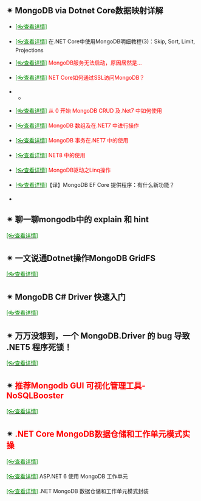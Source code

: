 <br/>

## ✴ MongoDB via Dotnet Core数据映射详解

- [<span style='color:#008B00'>[👓查看详情]</span>](https://mp.weixin.qq.com/s?__biz=MjM5MzI5Mzg1OA==&mid=2247484434&idx=2&sn=66bd1ed37ec67ba9a6eaa6a7c702495a&chksm=a698775f91effe494fe42bcae63d51237eacaf652bba0f87a6ad2226fc79f7e640b117b5930e&mpshare=1&scene=23&srcid=0121Poa2oN6afdldcNnbTX3i&sharer_sharetime=1611212821609&sharer_shareid=59de2f213c6a6639f6a4600116f6fabf#rd ':target=_blank') 

- [<span style='color:#008B00'>[👓查看详情]</span>](https://mp.weixin.qq.com/s?__biz=MjM5MzI5Mzg1OA==&mid=2247485365&idx=3&sn=18b5ae23addf703af3a326e455d08f96&chksm=a69874f891effdee2fae6f6b41c6a18dce9f083a408cdbb462a23f716a8eb9cbc6a13c77cd09&mpshare=1&scene=23&srcid=0126ehEuSAEVliN8xeJqLxtV&sharer_sharetime=1611629176124&sharer_shareid=59de2f213c6a6639f6a4600116f6fabf#rd ':target=_blank') 在.NET Core中使用MongoDB明细教程(3)：Skip, Sort, Limit, Projections

- [<span style='color:#008B00'>[👓查看详情]</span>](https://mp.weixin.qq.com/s?__biz=MzAwNTMxMzg1MA==&mid=2654087429&idx=7&sn=3339e93801a2fffad215e2db17671cfc&chksm=80d80d50b7af84463f33f6e5ca274410d7c91ab88596e6387e238db54e2cd6bf03c24cc2687b&mpshare=1&scene=23&srcid=0107Ep11InMkxaZgt5DdIvvm&sharer_sharetime=1641533810506&sharer_shareid=59de2f213c6a6639f6a4600116f6fabf#rd ':target=_blank') <span style='color:red'>MongoDB服务无法启动，原因居然是...</span>

- [<span style='color:#008B00'>[👓查看详情]</span>](https://mp.weixin.qq.com/s?__biz=MzAwNTMxMzg1MA==&mid=2654094974&idx=3&sn=cf846ddb92abe93ecf80e67fc2753d6c&chksm=80d8622bb7afeb3d1027d234774f71d65bdc4ac27c1beefefe92bdac0055dda940fcd0ad2eb7&mpshare=1&scene=23&srcid=1210YNjuHvBPujR0L7cwz0wC&sharer_sharetime=1670645625710&sharer_shareid=a6c83a6b87e114417312bf85e473adcb#rd ':target=_blank') <span style='color:red'>NET Core如何通过SSL访问MongoDB？</span>

- -

- [<span style='color:#008B00'>[👓查看详情]</span>](https://mp.weixin.qq.com/s/cDuO_knqW75FX7D3SaKfNw ':target=_blank') <span style='color:red'>从 0 开始 MongoDB CRUD 及.Net7 中如何使用</span>

- [<span style='color:#008B00'>[👓查看详情]</span>](https://mp.weixin.qq.com/s/n4uD8UTWvwpvJdyi-hAfxA ':target=_blank') <span style='color:red'>MongoDB 数组及在.NET7 中进行操作</span>

- [<span style='color:#008B00'>[👓查看详情]</span>](https://mp.weixin.qq.com/s/t3ye73k7n2ffFnddbv8oPg ':target=_blank') <span style='color:red'>MongoDB 事务在.NET7 中的使用</span>

- [<span style='color:#008B00'>[👓查看详情]</span>](https://learn.microsoft.com/zh-cn/aspnet/core/tutorials/first-mongo-app?view=aspnetcore-8.0&tabs=visual-studio ':target=_blank') <span style='color:red'>NET8 中的使用</span>

- [<span style='color:#008B00'>[👓查看详情]</span>](https://mp.weixin.qq.com/s?__biz=MzAwNTMxMzg1MA==&mid=2654097677&idx=6&sn=edaf3f77d2d27846052eb07b40273e6c&chksm=80d87558b7affc4e8a03a517dcddc5b692d5306488f5d4171e9c5a9c8948bb979191fabda428&mpshare=1&scene=23&srcid=10238qzwzyCYFh3sSrwXWPXL&sharer_shareinfo=f7162106f3ccf91352563a1818358071&sharer_shareinfo_first=f7162106f3ccf91352563a1818358071#rd ':target=_blank') <span style='color:red'>MongoDB驱动之Linq操作</span>

- [<span style='color:#008B00'>[👓查看详情]</span>](https://mp.weixin.qq.com/s?__biz=MzU4MzIyNDA0MQ==&mid=2247529060&idx=1&sn=5bb5d2f17598fc9ae9e067b373d65d71&chksm=fc7f0366788d02e36d647dd2f4a36c64ad9ca0e3bd4a43ebf65fd2438359b72a9a0ff24d4f61&mpshare=1&scene=23&srcid=0202RxY5w3K77Jgs7d05ONEv&sharer_shareinfo=deaa0647527106c483fcbf7678416b16&sharer_shareinfo_first=deaa0647527106c483fcbf7678416b16#rd ':target=_blank')【译】MongoDB EF Core 提供程序：有什么新功能？

- 

## ✴ 聊一聊mongodb中的 explain 和 hint

[<span style='color:#008B00'>[👓查看详情]</span>](https://mp.weixin.qq.com/s?__biz=MjM5MzI5Mzg1OA==&mid=2247486715&idx=1&sn=6cf0654e48c3636f577b7071db5e76d7&chksm=a6987fb691eff6a060dd019e449a96b66924242a108abe37435082c55ccd3e21fac909a93635&mpshare=1&scene=23&srcid=0126qfg5KbexMQ2l1p5MVL5G&sharer_sharetime=1611629724268&sharer_shareid=59de2f213c6a6639f6a4600116f6fabf#rd ':target=_blank') 

## ✴ 一文说通Dotnet操作MongoDB GridFS

[<span style='color:#008B00'>[👓查看详情]</span>](https://mp.weixin.qq.com/s?__biz=MjM5MzI5Mzg1OA==&mid=2247489534&idx=4&sn=4822762dae20acb4a57e666d5bf61809&chksm=a69864b391efeda516017d27fb17c827b01ed7e81da0f872851a56dbe4e63fc4e5af242b242e&mpshare=1&scene=23&srcid=0412iCb8ajUbnTt3bv0Df4Zh&sharer_sharetime=1618191965408&sharer_shareid=59de2f213c6a6639f6a4600116f6fabf#rd ':target=_blank') 

## ✴ MongoDB C# Driver 快速入门

[<span style='color:#008B00'>[👓查看详情]</span>](https://mp.weixin.qq.com/s?__biz=MjM5MzI5Mzg1OA==&mid=2247490616&idx=3&sn=e5b12e4063f2113a7b3f7c11d7046cf5&chksm=a6986f7591efe6639663e7ee6e8d0ab23c44084bb7651d3615e67de94a20eff091dd599d0305&mpshare=1&scene=23&srcid=0803GZ2SMfPA09hVBhXU8kgW&sharer_sharetime=1628005756352&sharer_shareid=59de2f213c6a6639f6a4600116f6fabf#rd ':target=_blank') 

## ✴ 万万没想到，一个 MongoDB.Driver 的 bug 导致 .NET5 程序死锁！

[<span style='color:#008B00'>[👓查看详情]</span>](https://mp.weixin.qq.com/s?__biz=MjM5MzI5Mzg1OA==&mid=2247491597&idx=1&sn=77343bbd5004ca54e699af0d69e3e19f&chksm=a69b934091ec1a56ca732de3b83db703d3415c6c1ca4af79f3dce0e195267e6975636c79001f&mpshare=1&scene=23&srcid=1118F91eOBNB6rXVzwJCJhdU&sharer_sharetime=1637202545553&sharer_shareid=59de2f213c6a6639f6a4600116f6fabf#rd ':target=_blank') 

## ✴ <span style='color:red'>推荐Mongodb GUI 可视化管理工具-NoSQLBooster</span>

[<span style='color:#008B00'>[👓查看详情]</span>](https://mp.weixin.qq.com/s?__biz=MzAwNTMxMzg1MA==&mid=2654086940&idx=8&sn=3d343686bb31d90dfd87e88ed8a9c70e&chksm=80d80349b7af8a5f7286b7ce7d420bbcc20a4c582ab7de4731bff85205b82c0bfe9c82092e17&mpshare=1&scene=23&srcid=1201Lylo0suxGKiorA7fLGjF&sharer_sharetime=1638353766459&sharer_shareid=59de2f213c6a6639f6a4600116f6fabf#rd ':target=_blank') 

## ✴ <span style='color:red'>.NET Core MongoDB数据仓储和工作单元模式实操</span>

[<span style='color:#008B00'>[👓查看详情]</span>](https://mp.weixin.qq.com/s?__biz=MzAwNTMxMzg1MA==&mid=2654096415&idx=6&sn=87aedead1896bf9bc229f4f8bc211817&chksm=80d8684ab7afe15c65662e02b7411dfbc9a6a5c065810f8ffc615beabdeb36f95358eda2c683&mpshare=1&scene=23&srcid=0414Rjw4wYUjYjqS9reUbwD9&sharer_sharetime=1681473981165&sharer_shareid=a6c83a6b87e114417312bf85e473adcb#rd ':target=_blank') 

[<span style='color:#008B00'>[👓查看详情]</span>](https://mp.weixin.qq.com/s?__biz=MzU2OTY3MTYzOA==&mid=2247491731&idx=1&sn=94d4bfa5edf7876a6eda0050b6f4b0f8&chksm=fcf98a2acb8e033c02543420516a8631ef71fcc7dda1e8a50b7efd8439185550aa0625586df2&mpshare=1&scene=23&srcid=0814jaf4eHgI6YfplsuxaOIY&sharer_sharetime=1692022908667&sharer_shareid=a6c83a6b87e114417312bf85e473adcb#rd ':target=_blank') ASP.NET 6 使用 MongoDB 工作单元

[<span style='color:#008B00'>[👓查看详情]</span>](https://mp.weixin.qq.com/s?__biz=MzU4MzIyNDA0MQ==&mid=2247529002&idx=1&sn=19be38398db696127b37c3ce49f22adb&chksm=fcde960140b2d09795e3f69f957a1ea8828fd5bb23d626cd4ab4bbdbd8bfa4de271e5c05c130&mpshare=1&scene=23&srcid=0127fIHFGLXv0gsrNU1FZYUV&sharer_shareinfo=11159fee795f517ed97a3ce0296e4ab3&sharer_shareinfo_first=11159fee795f517ed97a3ce0296e4ab3#rd ':target=_blank') .NET MongoDB 数据仓储和工作单元模式封装